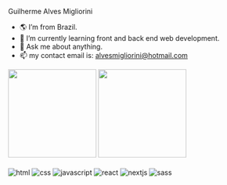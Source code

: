 Guilherme Alves Migliorini

- 🌎 I’m from Brazil.
- 🌱 I’m currently learning front and back end web development.
- 💬 Ask me about anything.
- 📫 my contact email is: alvesmigliorini@hotmail.com

<div>
  <img height="180em" src="https://github-readme-stats.vercel.app/api?username=GuilhermeAlvesMigliorini&show_icons=true&theme=radical&count_private=true">
  <img height="180em" src="https://github-readme-stats.vercel.app/api/top-langs/?username=GuilhermeAlvesMigliorini&theme=radical">
</div>

<div style="display: inline_block"><br>
  <img align="center" alt="html" src="https://img.shields.io/badge/HTML5-E34F26?style=for-the-badge&logo=html5&logoColor=white">
  <img align="center" alt="css" src="https://img.shields.io/badge/CSS3-1572B6?style=for-the-badge&logo=css3&logoColor=white">
  <img align="center" alt="javascript" src="https://img.shields.io/badge/JavaScript-323330?style=for-the-badge&logo=javascript&logoColor=F7DF1E">
  <img align="center" alt="react" src="https://img.shields.io/badge/React-20232A?style=for-the-badge&logo=react&logoColor=61DAFB">
  <img align="center" alt="nextjs" src="https://img.shields.io/badge/next.js-000000?style=for-the-badge&logo=nextdotjs&logoColor=white">
  <img align="center" alt="sass" src="https://img.shields.io/badge/Sass-CC6699?style=for-the-badge&logo=sass&logoColor=white">
</div>
